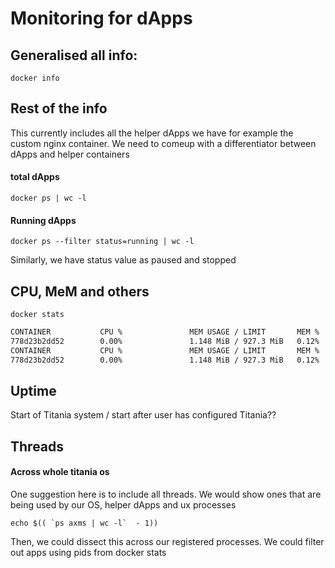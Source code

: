 # Monitoring for dApps

## Generalised all info:
```
docker info
```

## Rest of the info
This currently includes all the helper dApps we have for example the custom nginx container. We need to comeup with a differentiator between dApps and helper containers
#### total dApps
```
docker ps | wc -l
```
#### Running dApps
```
docker ps --filter status=running | wc -l
```
Similarly, we have status value as paused and stopped

## CPU, MeM and others
```
docker stats
```
```bash
CONTAINER           CPU %               MEM USAGE / LIMIT       MEM %               NET I/O             BLOCK I/O           PIDS
778d23b2dd52        0.00%               1.148 MiB / 927.3 MiB   0.12%               91.6 kB / 3 MB      0 B / 0 B           0
CONTAINER           CPU %               MEM USAGE / LIMIT       MEM %               NET I/O             BLOCK I/O           PIDS
778d23b2dd52        0.00%               1.148 MiB / 927.3 MiB   0.12%               91.6 kB / 3 MB      0 B / 0 B           0
```

## Uptime
Start of Titania system / start after user has configured Titania??

## Threads
#### Across whole titania os
One suggestion here is to include all threads. We would show ones that are being used by our OS, helper dApps and ux processes
```
echo $(( `ps axms | wc -l`  - 1))
```
Then, we could dissect this across our registered processes. We could filter out apps using pids from docker stats
